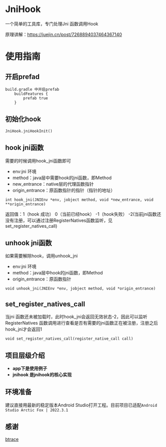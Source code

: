 # JniHook
一个简单的工具库，专门处理Jni 函数调用Hook

原理讲解：https://juejin.cn/post/7268894037464367140

# 使用指南
## 开启prefad
```
build.gradle 中开启prefab
    buildFeatures {
        prefab true
    }
```
## 初始化hook
```
JniHook.jniHookInit()
```

## hook jni函数
需要的时候调用hook_jni函数即可 

* env:jni 环境 
* method：java层中需要hook的jni函数，即Method
* new_entrance：native层的代理函数指针
* origin_entrance：原函数指针的指针（指针的地址）
```
int hook_jni(JNIEnv *env, jobject method, void *new_entrance, void **origin_entrance)
```
返回值：1（hook 成功） 0（当前已经hook） -1（hook失败） -2(当前jni函数还没有注册，可以通过注册RegisterNatives函数监听，见set_register_natives_call)
## unhook jni函数
如果需要解除hook，调用unhook_jni
* env:jni 环境 
* method：java层中hook的jni函数，即Method
* origin_entrance：原函数指针
```
void unhook_jni(JNIEnv *env, jobject method, void *origin_entrance)
```
## set_register_natives_call 
当jni 函数还未被加载时，此时hook_jni会返回无效状态-2，因此可以监听RegisterNatives 函数调用进行查看是否有需要的jni函数正在被注册，注册之后hook_jni才会返回1
```
void set_register_natives_call(register_native_call call)
```




## 项目层级介绍
* **app下是使用例子**
* **jnihook 是jnihook的核心实现**

## 环境准备
建议直接用最新的稳定版本Android Studio打开工程。目前项目已适配`Android Studio Arctic Fox | 2022.3.1`
### 

## 感谢
[btrace]([https://www.runoob.com](https://github.com/bytedance/btrace)https://github.com/bytedance/btrace)

